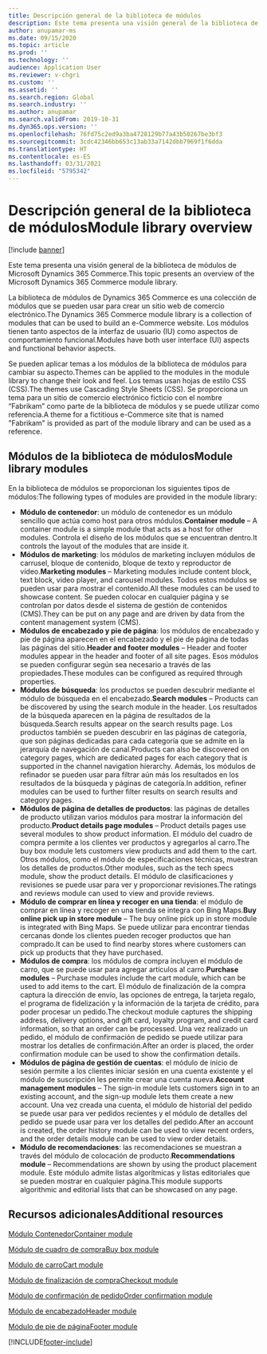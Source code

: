 ```yaml
---
title: Descripción general de la biblioteca de módulos
description: Este tema presenta una visión general de la biblioteca de módulos de Microsoft Dynamics 365 Commerce.
author: anupamar-ms
ms.date: 09/15/2020
ms.topic: article
ms.prod: ''
ms.technology: ''
audience: Application User
ms.reviewer: v-chgri
ms.custom: ''
ms.assetid: ''
ms.search.region: Global
ms.search.industry: ''
ms.author: anupamar
ms.search.validFrom: 2019-10-31
ms.dyn365.ops.version: ''
ms.openlocfilehash: 76fd75c2ed9a3ba4728129b77a43b50267be3bf3
ms.sourcegitcommit: 3cdc42346bb653c13ab33a7142dbb7969f1f6dda
ms.translationtype: HT
ms.contentlocale: es-ES
ms.lasthandoff: 03/31/2021
ms.locfileid: "5795342"
---
```

# <a name="module-library-overview"></a><span data-ttu-id="ba869-103">Descripción general de la biblioteca de módulos</span><span class="sxs-lookup"><span data-stu-id="ba869-103">Module library overview</span></span>

[!include [banner](includes/banner.md)]

<span data-ttu-id="ba869-104">Este tema presenta una visión general de la biblioteca de módulos de Microsoft Dynamics 365 Commerce.</span><span class="sxs-lookup"><span data-stu-id="ba869-104">This topic presents an overview of the Microsoft Dynamics 365 Commerce module library.</span></span>

<span data-ttu-id="ba869-105">La biblioteca de módulos de Dynamics 365 Commerce es una colección de módulos que se pueden usar para crear un sitio web de comercio electrónico.</span><span class="sxs-lookup"><span data-stu-id="ba869-105">The Dynamics 365 Commerce module library is a collection of modules that can be used to build an e-Commerce website.</span></span> <span data-ttu-id="ba869-106">Los módulos tienen tanto aspectos de la interfaz de usuario (IU) como aspectos de comportamiento funcional.</span><span class="sxs-lookup"><span data-stu-id="ba869-106">Modules have both user interface (UI) aspects and functional behavior aspects.</span></span>

<span data-ttu-id="ba869-107">Se pueden aplicar temas a los módulos de la biblioteca de módulos para cambiar su aspecto.</span><span class="sxs-lookup"><span data-stu-id="ba869-107">Themes can be applied to the modules in the module library to change their look and feel.</span></span> <span data-ttu-id="ba869-108">Los temas usan hojas de estilo CSS (CSS).</span><span class="sxs-lookup"><span data-stu-id="ba869-108">The themes use Cascading Style Sheets (CSS).</span></span> <span data-ttu-id="ba869-109">Se proporciona un tema para un sitio de comercio electrónico ficticio con el nombre “Fabrikam” como parte de la biblioteca de módulos y se puede utilizar como referencia.</span><span class="sxs-lookup"><span data-stu-id="ba869-109">A theme for a fictitious e-Commerce site that is named "Fabrikam" is provided as part of the module library and can be used as a reference.</span></span>

## <a name="module-library-modules"></a><span data-ttu-id="ba869-110">Módulos de la biblioteca de módulos</span><span class="sxs-lookup"><span data-stu-id="ba869-110">Module library modules</span></span>

<span data-ttu-id="ba869-111">En la biblioteca de módulos se proporcionan los siguientes tipos de módulos:</span><span class="sxs-lookup"><span data-stu-id="ba869-111">The following types of modules are provided in the module library:</span></span>

- <span data-ttu-id="ba869-112">**Módulo de contenedor**: un módulo de contenedor es un módulo sencillo que actúa como host para otros módulos.</span><span class="sxs-lookup"><span data-stu-id="ba869-112">**Container module** – A container module is a simple module that acts as a host for other modules.</span></span> <span data-ttu-id="ba869-113">Controla el diseño de los módulos que se encuentran dentro.</span><span class="sxs-lookup"><span data-stu-id="ba869-113">It controls the layout of the modules that are inside it.</span></span>
- <span data-ttu-id="ba869-114">**Módulos de marketing**: los módulos de marketing incluyen módulos de carrusel, bloque de contenido, bloque de texto y reproductor de vídeo.</span><span class="sxs-lookup"><span data-stu-id="ba869-114">**Marketing modules** – Marketing modules include content block, text block, video player, and carousel modules.</span></span> <span data-ttu-id="ba869-115">Todos estos módulos se pueden usar para mostrar el contenido.</span><span class="sxs-lookup"><span data-stu-id="ba869-115">All these modules can be used to showcase content.</span></span> <span data-ttu-id="ba869-116">Se pueden colocar en cualquier página y se controlan por datos desde el sistema de gestión de contenidos (CMS).</span><span class="sxs-lookup"><span data-stu-id="ba869-116">They can be put on any page and are driven by data from the content management system (CMS).</span></span>
- <span data-ttu-id="ba869-117">**Módulos de encabezado y pie de página**: los módulos de encabezado y pie de página aparecen en el encabezado y el pie de página de todas las páginas del sitio.</span><span class="sxs-lookup"><span data-stu-id="ba869-117">**Header and footer modules** – Header and footer modules appear in the header and footer of all site pages.</span></span> <span data-ttu-id="ba869-118">Esos módulos se pueden configurar según sea necesario a través de las propiedades.</span><span class="sxs-lookup"><span data-stu-id="ba869-118">These modules can be configured as required through properties.</span></span>
- <span data-ttu-id="ba869-119">**Módulos de búsqueda**: los productos se pueden descubrir mediante el módulo de búsqueda en el encabezado.</span><span class="sxs-lookup"><span data-stu-id="ba869-119">**Search modules** – Products can be discovered by using the search module in the header.</span></span> <span data-ttu-id="ba869-120">Los resultados de la búsqueda aparecen en la página de resultados de la búsqueda.</span><span class="sxs-lookup"><span data-stu-id="ba869-120">Search results appear on the search results page.</span></span> <span data-ttu-id="ba869-121">Los productos también se pueden descubrir en las páginas de categoría, que son páginas dedicadas para cada categoría que se admite en la jerarquía de navegación de canal.</span><span class="sxs-lookup"><span data-stu-id="ba869-121">Products can also be discovered on category pages, which are dedicated pages for each category that is supported in the channel navigation hierarchy.</span></span> <span data-ttu-id="ba869-122">Además, los módulos de refinador se pueden usar para filtrar aún más los resultados en los resultados de la búsqueda y páginas de categoría.</span><span class="sxs-lookup"><span data-stu-id="ba869-122">In addition, refiner modules can be used to further filter results on search results and category pages.</span></span>
- <span data-ttu-id="ba869-123">**Módulos de página de detalles de productos**: las páginas de detalles de producto utilizan varios módulos para mostrar la información del producto.</span><span class="sxs-lookup"><span data-stu-id="ba869-123">**Product details page modules** – Product details pages use several modules to show product information.</span></span> <span data-ttu-id="ba869-124">El módulo del cuadro de compra permite a los clientes ver productos y agregarlos al carro.</span><span class="sxs-lookup"><span data-stu-id="ba869-124">The buy box module lets customers view products and add them to the cart.</span></span> <span data-ttu-id="ba869-125">Otros módulos, como el módulo de especificaciones técnicas, muestran los detalles de productos.</span><span class="sxs-lookup"><span data-stu-id="ba869-125">Other modules, such as the tech specs module, show the product details.</span></span> <span data-ttu-id="ba869-126">El módulo de clasificaciones y revisiones se puede usar para ver y proporcionar revisiones.</span><span class="sxs-lookup"><span data-stu-id="ba869-126">The ratings and reviews module can used to view and provide reviews.</span></span>
- <span data-ttu-id="ba869-127">**Módulo de comprar en línea y recoger en una tienda**: el módulo de comprar en línea y recoger en una tienda se integra con Bing Maps.</span><span class="sxs-lookup"><span data-stu-id="ba869-127">**Buy online pick up in store module** – The buy online pick up in store module is integrated with Bing Maps.</span></span> <span data-ttu-id="ba869-128">Se puede utilizar para encontrar tiendas cercanas donde los clientes pueden recoger productos que han comprado.</span><span class="sxs-lookup"><span data-stu-id="ba869-128">It can be used to find nearby stores where customers can pick up products that they have purchased.</span></span>
- <span data-ttu-id="ba869-129">**Módulos de compra**: los módulos de compra incluyen el módulo de carro, que se puede usar para agregar artículos al carro.</span><span class="sxs-lookup"><span data-stu-id="ba869-129">**Purchase modules** – Purchase modules include the cart module, which can be used to add items to the cart.</span></span> <span data-ttu-id="ba869-130">El módulo de finalización de la compra captura la dirección de envío, las opciones de entrega, la tarjeta regalo, el programa de fidelización y la información de la tarjeta de crédito, para poder procesar un pedido.</span><span class="sxs-lookup"><span data-stu-id="ba869-130">The checkout module captures the shipping address, delivery options, and gift card, loyalty program, and credit card information, so that an order can be processed.</span></span> <span data-ttu-id="ba869-131">Una vez realizado un pedido, el módulo de confirmación de pedido se puede utilizar para mostrar los detalles de confirmación.</span><span class="sxs-lookup"><span data-stu-id="ba869-131">After an order is placed, the order confirmation module can be used to show the confirmation details.</span></span>
- <span data-ttu-id="ba869-132">**Módulos de página de gestión de cuentas**: el módulo de inicio de sesión permite a los clientes iniciar sesión en una cuenta existente y el módulo de suscripción les permite crear una cuenta nueva.</span><span class="sxs-lookup"><span data-stu-id="ba869-132">**Account management modules** – The sign-in module lets customers sign in to an existing account, and the sign-up module lets them create a new account.</span></span> <span data-ttu-id="ba869-133">Una vez creada una cuenta, el módulo de historial del pedido se puede usar para ver pedidos recientes y el módulo de detalles del pedido se puede usar para ver los detalles del pedido.</span><span class="sxs-lookup"><span data-stu-id="ba869-133">After an account is created, the order history module can be used to view recent orders, and the order details module can be used to view order details.</span></span>
- <span data-ttu-id="ba869-134">**Módulo de recomendaciones**: las recomendaciones se muestran a través del módulo de colocación de producto.</span><span class="sxs-lookup"><span data-stu-id="ba869-134">**Recommendations module** – Recommendations are shown by using the product placement module.</span></span> <span data-ttu-id="ba869-135">Este módulo admite listas algorítmicas y listas editoriales que se pueden mostrar en cualquier página.</span><span class="sxs-lookup"><span data-stu-id="ba869-135">This module supports algorithmic and editorial lists that can be showcased on any page.</span></span>

## <a name="additional-resources"></a><span data-ttu-id="ba869-136">Recursos adicionales</span><span class="sxs-lookup"><span data-stu-id="ba869-136">Additional resources</span></span>

[<span data-ttu-id="ba869-137">Módulo Contenedor</span><span class="sxs-lookup"><span data-stu-id="ba869-137">Container module</span></span>](add-container-module.md)

[<span data-ttu-id="ba869-138">Módulo de cuadro de compra</span><span class="sxs-lookup"><span data-stu-id="ba869-138">Buy box module</span></span>](add-buy-box.md)

[<span data-ttu-id="ba869-139">Módulo de carro</span><span class="sxs-lookup"><span data-stu-id="ba869-139">Cart module</span></span>](add-cart-module.md)

[<span data-ttu-id="ba869-140">Módulo de finalización de compra</span><span class="sxs-lookup"><span data-stu-id="ba869-140">Checkout module</span></span>](add-checkout-module.md)

[<span data-ttu-id="ba869-141">Módulo de confirmación de pedido</span><span class="sxs-lookup"><span data-stu-id="ba869-141">Order confirmation module</span></span>](order-confirmation-module.md)

[<span data-ttu-id="ba869-142">Módulo de encabezado</span><span class="sxs-lookup"><span data-stu-id="ba869-142">Header module</span></span>](author-header-module.md)

[<span data-ttu-id="ba869-143">Módulo de pie de página</span><span class="sxs-lookup"><span data-stu-id="ba869-143">Footer module</span></span>](author-footer-module.md)


[!INCLUDE[footer-include](../includes/footer-banner.md)]